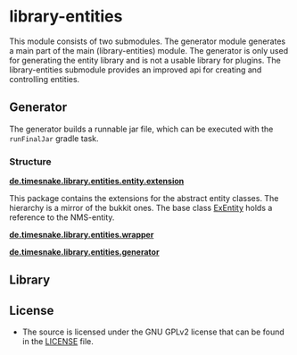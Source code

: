 # library-entities

This module consists of two submodules. The generator module generates a main part of the main (library-entities)
module. The generator is only used for generating the entity library and is not a usable library for plugins.
The library-entities submodule provides an improved api for creating and controlling entities.

## Generator

The generator builds a runnable jar file, which can be executed with the `runFinalJar` gradle task.

### Structure

**[de.timesnake.library.entities.entity.extension]**

This package contains the extensions for the abstract entity classes. The hierarchy is a mirror of the bukkit ones.
The base class [ExEntity] holds a reference to the NMS-entity.

**[de.timesnake.library.entities.wrapper]**

**[de.timesnake.library.entities.generator]**

## Library

[ExEntity]: generator/src/main/java/de/timesnake/library/entities/entity/extension/ExEntity.java

[de.timesnake.library.entities.entity.extension]: generator/src/main/java/de/timesnake/library/entities/entity/extension

[de.timesnake.library.entities.generator]: generator/src/main/java/de/timesnake/library/entities/generator

[de.timesnake.library.entities.wrapper]: generator/src/main/java/de/timesnake/library/entities/wrapper

[templates]: generator/src/main/resources/templates

## License

- The source is licensed under the GNU GPLv2 license that can be found in the [LICENSE](LICENSE) file.
